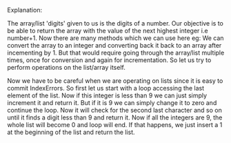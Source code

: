 Explanation:

The array/list 'digits' given to us is the digits of a number. Our objective is to be able to return the array with the value of the next highest integer i.e number+1. Now there are many methods which we can use here eg: We can convert the array to an integer and converting back it back to an array after incementing by 1. But that would require going through the array/list multiple times, once for conversion and again for incrementation. So let us try to perform operations on the list/array itself.

Now we have to be careful when we are operating on lists since it is easy to commit IndexErrors. So first let us start with a loop accessing the last element of the list. Now if this integer is less than 9 we can just simply increment it and return it. But if it is 9 we can simply change it to zero and continue the loop. Now it will check for the second last character and so on until it finds a digit less than 9 and return it. Now if all the integers are 9, the whole list will become 0 and loop will end. If that happens, we just insert a 1 at the beginning of the list and return the list. 